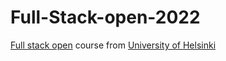 # Full-Stack-open-2022
[Full stack open](https://fullstackopen.com/en/) course from [University of Helsinki](https://www.helsinki.fi/en)
